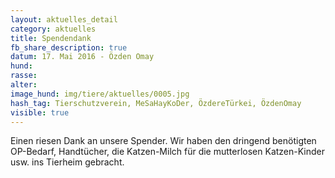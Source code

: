 ```yaml
---
layout: aktuelles_detail
category: aktuelles
title: Spendendank
fb_share_description: true
datum: 17. Mai 2016 - Özden Omay
hund:
rasse:
alter:
image_hund: img/tiere/aktuelles/0005.jpg
hash_tag: Tierschutzverein, MeSaHayKoDer, ÖzdereTürkei, ÖzdenOmay
visible: true
---
```


Einen riesen Dank an unsere Spender. Wir haben den dringend benötigten OP-Bedarf, Handtücher, die Katzen-Milch für die mutterlosen Katzen-Kinder usw. ins Tierheim gebracht.
